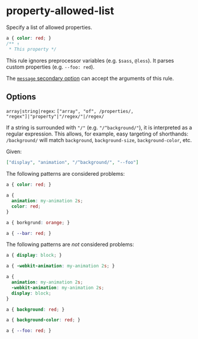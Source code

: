 # property-allowed-list

Specify a list of allowed properties.

<!-- prettier-ignore -->
```css
a { color: red; }
/** ↑
 * This property */
```

This rule ignores preprocessor variables (e.g. `$sass`, `@less`).
It parses custom properties (e.g. `--foo: red`).

The [`message` secondary option](../../../docs/user-guide/configure.md#message) can accept the arguments of this rule.

## Options

`array|string|regex`: `["array", "of", /properties/, "regex"]|"property"|"/regex/"|/regex/`

If a string is surrounded with `"/"` (e.g. `"/^background/"`), it is interpreted as a regular expression. This allows, for example, easy targeting of shorthands: `/background/` will match `background`, `background-size`, `background-color`, etc.

Given:

```json
["display", "animation", "/^background/", "--foo"]
```

The following patterns are considered problems:

<!-- prettier-ignore -->
```css
a { color: red; }
```

<!-- prettier-ignore -->
```css
a {
  animation: my-animation 2s;
  color: red;
}
```

<!-- prettier-ignore -->
```css
a { borkgrund: orange; }
```

<!-- prettier-ignore -->
```css
a { --bar: red; }
```

The following patterns are _not_ considered problems:

<!-- prettier-ignore -->
```css
a { display: block; }
```

<!-- prettier-ignore -->
```css
a { -webkit-animation: my-animation 2s; }
```

<!-- prettier-ignore -->
```css
a {
  animation: my-animation 2s;
  -webkit-animation: my-animation 2s;
  display: block;
}
```

<!-- prettier-ignore -->
```css
a { background: red; }
```

<!-- prettier-ignore -->
```css
a { background-color: red; }
```

<!-- prettier-ignore -->
```css
a { --foo: red; }
```
